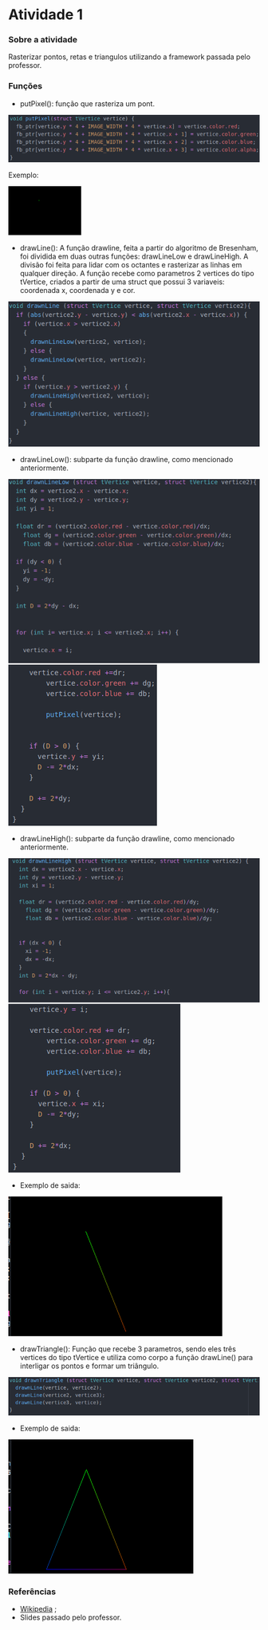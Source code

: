 # Atividade 1

### Sobre a atividade
  Rasterizar pontos, retas e triangulos utilizando a framework passada pelo professor.

### Funções

- putPixel(): função que rasteriza um pont.

![](images/putpixel.png)

Exemplo:

![](images/dot.png)
  
- drawLine(): A função drawline, feita a partir do algoritmo de Bresenham, foi dividida em duas outras funções: drawLineLow e drawLineHigh. A divisão foi feita para lidar com os octantes e rasterizar as linhas em qualquer direção. A função recebe como parametros 2 vertices do tipo tVertice, criados a partir de uma struct que possui 3 variaveis: coordenada x, coordenada y e cor.

![](images/drawline.png)

- drawLineLow(): subparte da função drawline, como mencionado anteriormente.

![](images/drawlineh1.png)
![](images/drawlinel2.png)

- drawLineHigh(): subparte da função drawline, como mencionado anteriormente.

![](images/drawlinel1.png)
![](images/drawlineh2.png)

- Exemplo de saida: 

![](images/line.png)

- drawTriangle(): Função que recebe 3 parametros, sendo eles três vertices do tipo tVertice e utiliza como corpo a função drawLine() para interligar os pontos e formar um triângulo.

![](images/drawtriangle.png)

- Exemplo de saida:

![](images/triangle.png)
  
  ### Referências
  
* [Wikipedia](https://en.wikipedia.org/wiki/Bresenham%27s_line_algorithm#:~:text=Bresenham%27s%20line%20algorithm%20is%20a,straight%20line%20between%20two%20points)   ;
* Slides passado pelo professor.
